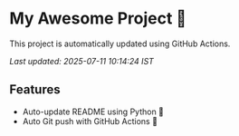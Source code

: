 # My Awesome Project 🚀

This project is automatically updated using GitHub Actions.

_Last updated: 2025-07-11 10:14:24 IST_

## Features
- Auto-update README using Python 🐍
- Auto Git push with GitHub Actions 🤖
